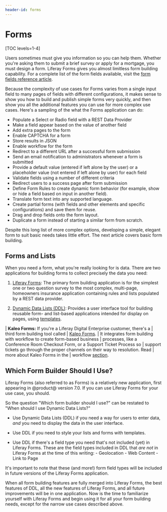 ```yaml
---
header-id: forms
---
```


# Forms

[TOC levels=1-4]

Users sometimes must give you information so you can help them. Whether you're
asking them to submit a brief survey or apply for a mortgage, you must design a
form. Liferay Forms gives you almost limitless form building capability. For a
complete list of the form fields available, visit the 
[form fields reference article](/docs/7-1/deploy/-/knowledge_base/d/form-field-types).

Because the complexity of use cases for Forms varies from a single input field
to many pages of fields with different configurations, it makes sense to show
you how to build and publish simple forms very quickly, and then show you all
the additional features you can use for more complex use cases. Here's
a sampling of the what the Forms application can do:

- Populate a Select or Radio field with a REST Data Provider
- Make a field appear based on the value of another field
- Add extra pages to the form
- Enable CAPTCHA for a form
- Store results in JSON
- Enable workflow for the form
- Redirect to a different URL after a successful form submission
- Send an email notification to administrators whenever a form is submitted
- Provide a default value (entered if left alone by the user) or a placeholder
  value (not entered if left alone by user) for each field
- Validate fields using a number of different criteria
- Redirect users to a success page after form submission
- Define Form Rules to create dynamic form behavior (for example, show or hide a
  field based on input in another field).
- Translate form text into any supported language.
- Create partial forms (with fields and other elements and specific
  configurations) and save them for reuse.
- Drag and drop fields onto the form layout.
- Duplicate a form instead of starting a similar form from scratch.

Despite this long list of more complex options, developing a simple, elegant
form to suit basic needs takes little effort. The next article covers basic form
building.

## Forms and Lists

When you need a form, what you're really looking for is data. There are two
applications for building forms to collect precisely the data you need:

1.  [Liferay Forms](/docs/7-1/user/-/knowledge_base/u/forms):
    The primary form building application is for the simplest one or two
    question survey to the most complex, multi-page, homeowners insurance
    application containing rules and lists populated by a REST data provider.

2.  [Dynamic Data Lists (DDL)](/docs/7-1/user/-/knowledge_base/u/dynamic-data-lists):
    Provides a user interface tool for building reusable form- and list-based
    applications intended for display on pages, using
    [templates](/docs/7-1/user/-/knowledge_base/u/using-templates-to-display-forms-and-lists).

| **Kaleo Forms:** If you're a Liferay Digital Enterprise customer, there's a
| third form building tool called
| [Kaleo Forms](https://help.liferay.com/hc/en-us/articles/360018174191-Kaleo-Forms).
| It integrates form building with workflow to create form-based business
| processes, like a Conference Room Checkout Form, or a Support Ticket Process so
| support tickets go through the proper channels on their way to resolution. Read
| more about Kaleo Forms in the
| workflow [section](https://help.liferay.com/hc/en-us/articles/360018174191-Kaleo-Forms).

## Which Form Builder Should I Use?

Liferay Forms (also referred to as Forms) is a relatively new application, first
appearing in @product@ version 7.0. If you can use Liferay Forms for your use
case, you should.

So the question "Which form builder should I use?" can be restated to "When
should I use Dynamic Data Lists?"

- Use Dynamic Data Lists (DDL) if you need a way for users to enter data, *and*
  you need to display the data in the user interface.

- Use DDL if you need to style your lists and forms with templates.

- Use DDL if there's a field type you need that's not included (yet) in Liferay
  Forms. These are the field types included in DDL that *are not* in Liferay
  Forms at the time of this writing:
        - Geolocation
        - Web Content
        - Link to Page

It's important to note that these (and more!) form field types will be
included in future versions of the Liferay Forms application.

When all form building features are fully merged into Liferay Forms, the best
features of DDL, all the new features of Liferay Forms, and all future
improvements will be in one application. Now is the time to familiarize yourself
with Liferay Forms and begin using it for all your form building needs, except
for the narrow use cases described above.
